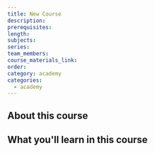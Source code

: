 ```yaml
---
title: New Course
description:
prerequisites:
length:
subjects:
series:
team_members:
course_materials_link:
order:
category: academy
categories:
  - academy
---
```

## About this course

## What you'll learn in this course